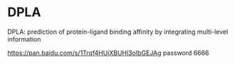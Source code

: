 # DPLA
DPLA: prediction of protein-ligand binding affinity by integrating multi-level information

https://pan.baidu.com/s/1Trqf4HUjXBUHl3oIbGEJAg      password 6666
